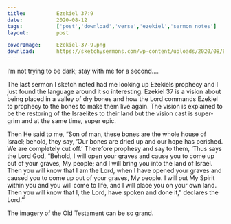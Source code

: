 ```yaml
---
title:          Ezekiel 37:9
date:           2020-08-12
tags:           ['post','download','verse','ezekiel','sermon notes']
layout:         post

coverImage:     Ezekiel-37-9.png
download:       https://sketchysermons.com/wp-content/uploads/2020/08/Ezekiel-37-9.pdf
---
```


<p>I’m not trying to be dark; stay with me for a second….</p>

<p>The last sermon I sketch noted had me looking up Ezekiels prophecy and I just found the language around it so interesting. Ezekiel 37 is a vision about being placed in a valley of dry bones and how the Lord commands Ezekiel to prophecy to the bones to make them live again. The vision is explained to be the restoring of the Israelites to their land but the vision cast is super-grim and at the same time, super epic.</p>

<p>Then He said to me, “Son of man, these bones are the whole house of Israel; behold, they say, ‘Our bones are dried up and our hope has perished. We are completely cut off.’ Therefore prophesy and say to them, ‘Thus says the Lord God, “Behold, I will open your graves and cause you to come up out of your graves, My people; and I will bring you into the land of Israel. Then you will know that I am the Lord, when I have opened your graves and caused you to come up out of your graves, My people. I will put My Spirit within you and you will come to life, and I will place you on your own land. Then you will know that I, the Lord, have spoken and done it,” declares the Lord.’”</p>
 
<p>The imagery of the Old Testament can be so grand.</p>

